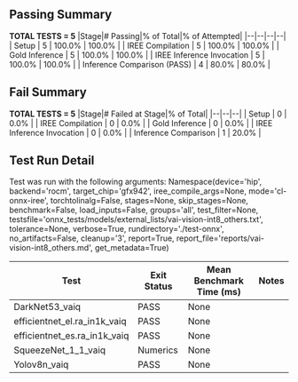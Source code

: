 ## Passing Summary

**TOTAL TESTS = 5**
|Stage|# Passing|% of Total|% of Attempted|
|--|--|--|--|
| Setup | 5 | 100.0% | 100.0% |
| IREE Compilation | 5 | 100.0% | 100.0% |
| Gold Inference | 5 | 100.0% | 100.0% |
| IREE Inference Invocation | 5 | 100.0% | 100.0% |
| Inference Comparison (PASS) | 4 | 80.0% | 80.0% |
## Fail Summary

**TOTAL TESTS = 5**
|Stage|# Failed at Stage|% of Total|
|--|--|--|
| Setup | 0 | 0.0% |
| IREE Compilation | 0 | 0.0% |
| Gold Inference | 0 | 0.0% |
| IREE Inference Invocation | 0 | 0.0% |
| Inference Comparison | 1 | 20.0% |
## Test Run Detail
Test was run with the following arguments:
Namespace(device='hip', backend='rocm', target_chip='gfx942', iree_compile_args=None, mode='cl-onnx-iree', torchtolinalg=False, stages=None, skip_stages=None, benchmark=False, load_inputs=False, groups='all', test_filter=None, testsfile='onnx_tests/models/external_lists/vai-vision-int8_others.txt', tolerance=None, verbose=True, rundirectory='./test-onnx', no_artifacts=False, cleanup='3', report=True, report_file='reports/vai-vision-int8_others.md', get_metadata=True)

| Test | Exit Status | Mean Benchmark Time (ms) | Notes |
|--|--|--|--|
| DarkNet53_vaiq | PASS | None | |
| efficientnet_el.ra_in1k_vaiq | PASS | None | |
| efficientnet_es.ra_in1k_vaiq | PASS | None | |
| SqueezeNet_1_1_vaiq | Numerics | None | |
| Yolov8n_vaiq | PASS | None | |
